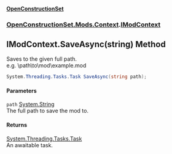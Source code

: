 #### [OpenConstructionSet](index.md 'index')
### [OpenConstructionSet.Mods.Context](index.md#OpenConstructionSet_Mods_Context 'OpenConstructionSet.Mods.Context').[IModContext](V6ll8xRvyNbd6Fd1yGQMHQ.md 'OpenConstructionSet.Mods.Context.IModContext')
## IModContext.SaveAsync(string) Method
Saves to the given full path.  
e.g. \path\to\mod\example.mod  
```csharp
System.Threading.Tasks.Task SaveAsync(string path);
```
#### Parameters
<a name='OpenConstructionSet_Mods_Context_IModContext_SaveAsync(string)_path'></a>
`path` [System.String](https://docs.microsoft.com/en-us/dotnet/api/System.String 'System.String')  
The full path to save the mod to.
  
#### Returns
[System.Threading.Tasks.Task](https://docs.microsoft.com/en-us/dotnet/api/System.Threading.Tasks.Task 'System.Threading.Tasks.Task')  
An awaitable task.
